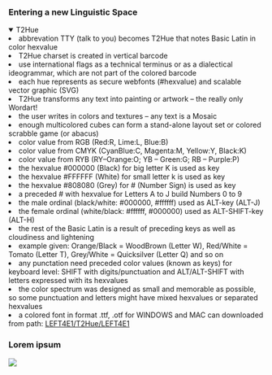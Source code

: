 <h3>Entering a new Linguistic Space</h3>
<details open="open"><summary>T2Hue</summary>
<li>abbrevation TTY (talk to you) becomes T2Hue that notes Basic Latin in color hexvalue</li>
<li>T2Hue charset is created in vertical barcode</li><li>use international flags as a technical terminus or as a dialectical ideogrammar, which are not part of the colored barcode</li><li>each hue represents as secure webfonts (#hexvalue) and scalable vector graphic (SVG)</li><li>T2Hue transforms any text into painting or artwork – the really only Wordart!</li><li>the user writes in colors and textures – any text is a Mosaic</li><li>enough multicolored cubes can form a stand-alone layout set or colored scrabble game (or abacus)</li><li>color value from RGB (Red:R, Lime:L, Blue:B)</li><li>color value from CMYK (CyanBlue:C, Magenta:M, Yellow:Y, Black:K)</li><li>color value from RYB (RY–Orange:O; YB – Green:G; RB – Purple:P)</li><li>the hexvalue #000000 (Black) for big letter K is used as key</li><li>the hexvalue #FFFFFF (White) for small letter k is used as key</li><li>the hexvalue #808080 (Grey) for # (Number Sign) is used as key</li><li>a preceded # with hexvalue for Letters A to J build Numbers 0 to 9</li><li>the male ordinal (black/white: #000000, #ffffff) used as ALT-key (ALT-J)</li><li>the female ordinal (white/black: #ffffff, #000000) used as ALT-SHIFT-key (ALT-H)</li><li>the rest of the Basic Latin is a result of preceding keys as well as cloudiness and lightening</li><li>example given: Orange/Black = WoodBrown (Letter W), Red/White = Tomato (Letter T), Grey/White = Quicksilver (Letter Q) and so on</li><li>any punctation need preceded color values (known as keys) for keyboard level: SHIFT with digits/punctuation and ALT/ALT-SHIFT with letters expressed with its hexvalues</li><li>the color spectrum was designed as small and memorable as possible, so some punctuation and letters might have mixed hexvalues or separated hexvalues</li>
<li>a colored font in format .ttf, .otf for WINDOWS and MAC can downloaded from path: <a href="https://github.com/scifiltr/LEFT4E1/tree/master/T2Hue/">LEFT4E1/T2Hue/LEFT4E1</a></li>
</details>
<h3>Lorem ipsum</h3>
<img src="https://github.com/scifiltr/LEFT4E1/blob/master/T2Hue/SMOL%20T2Hue%20Lorem%20ipsum.png">

